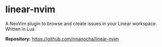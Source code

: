 # linear-nvim

A NeoVim plugin to browse and create issues in your Linear workspace. Written in Lua

**Repository:** <https://github.com/rmanocha/linear-nvim>


<!-- vim: set ft=markdown: -->